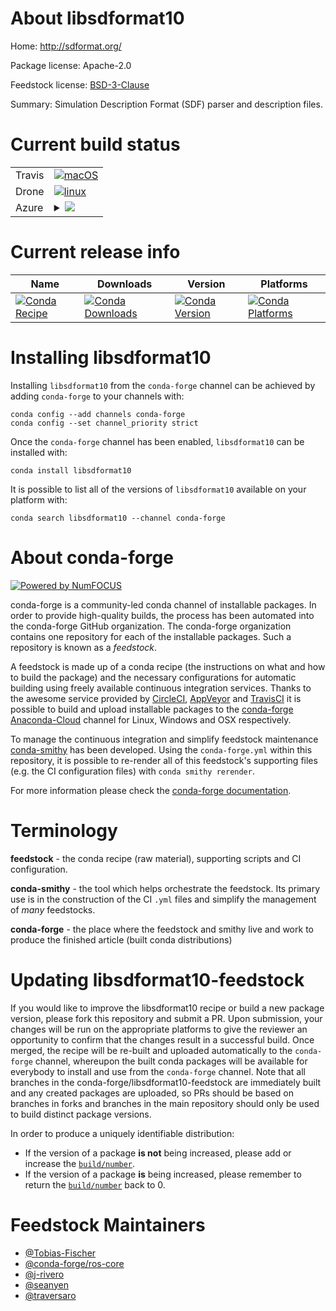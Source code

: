 About libsdformat10
===================

Home: http://sdformat.org/

Package license: Apache-2.0

Feedstock license: [BSD-3-Clause](https://github.com/conda-forge/libsdformat-feedstock/blob/master/LICENSE.txt)

Summary: Simulation Description Format (SDF) parser and description files.


Current build status
====================


<table><tr>
    <td>Travis</td>
    <td>
      <a href="https://travis-ci.com/conda-forge/libsdformat-feedstock">
        <img alt="macOS" src="https://img.shields.io/travis/com/conda-forge/libsdformat-feedstock/master.svg?label=macOS">
      </a>
    </td>
  </tr><tr>
    <td>Drone</td>
    <td>
      <a href="https://cloud.drone.io/conda-forge/libsdformat-feedstock">
        <img alt="linux" src="https://img.shields.io/drone/build/conda-forge/libsdformat-feedstock/master.svg?label=Linux">
      </a>
    </td>
  </tr>
    
  <tr>
    <td>Azure</td>
    <td>
      <details>
        <summary>
          <a href="https://dev.azure.com/conda-forge/feedstock-builds/_build/latest?definitionId=8273&branchName=master">
            <img src="https://dev.azure.com/conda-forge/feedstock-builds/_apis/build/status/libsdformat-feedstock?branchName=master">
          </a>
        </summary>
        <table>
          <thead><tr><th>Variant</th><th>Status</th></tr></thead>
          <tbody><tr>
              <td>linux_64_ruby2.5</td>
              <td>
                <a href="https://dev.azure.com/conda-forge/feedstock-builds/_build/latest?definitionId=8273&branchName=master">
                  <img src="https://dev.azure.com/conda-forge/feedstock-builds/_apis/build/status/libsdformat-feedstock?branchName=master&jobName=linux&configuration=linux_64_ruby2.5" alt="variant">
                </a>
              </td>
            </tr><tr>
              <td>linux_64_ruby2.6</td>
              <td>
                <a href="https://dev.azure.com/conda-forge/feedstock-builds/_build/latest?definitionId=8273&branchName=master">
                  <img src="https://dev.azure.com/conda-forge/feedstock-builds/_apis/build/status/libsdformat-feedstock?branchName=master&jobName=linux&configuration=linux_64_ruby2.6" alt="variant">
                </a>
              </td>
            </tr><tr>
              <td>linux_aarch64_ruby2.5</td>
              <td>
                <a href="https://dev.azure.com/conda-forge/feedstock-builds/_build/latest?definitionId=8273&branchName=master">
                  <img src="https://dev.azure.com/conda-forge/feedstock-builds/_apis/build/status/libsdformat-feedstock?branchName=master&jobName=linux&configuration=linux_aarch64_ruby2.5" alt="variant">
                </a>
              </td>
            </tr><tr>
              <td>linux_aarch64_ruby2.6</td>
              <td>
                <a href="https://dev.azure.com/conda-forge/feedstock-builds/_build/latest?definitionId=8273&branchName=master">
                  <img src="https://dev.azure.com/conda-forge/feedstock-builds/_apis/build/status/libsdformat-feedstock?branchName=master&jobName=linux&configuration=linux_aarch64_ruby2.6" alt="variant">
                </a>
              </td>
            </tr><tr>
              <td>linux_ppc64le_ruby2.5</td>
              <td>
                <a href="https://dev.azure.com/conda-forge/feedstock-builds/_build/latest?definitionId=8273&branchName=master">
                  <img src="https://dev.azure.com/conda-forge/feedstock-builds/_apis/build/status/libsdformat-feedstock?branchName=master&jobName=linux&configuration=linux_ppc64le_ruby2.5" alt="variant">
                </a>
              </td>
            </tr><tr>
              <td>linux_ppc64le_ruby2.6</td>
              <td>
                <a href="https://dev.azure.com/conda-forge/feedstock-builds/_build/latest?definitionId=8273&branchName=master">
                  <img src="https://dev.azure.com/conda-forge/feedstock-builds/_apis/build/status/libsdformat-feedstock?branchName=master&jobName=linux&configuration=linux_ppc64le_ruby2.6" alt="variant">
                </a>
              </td>
            </tr><tr>
              <td>osx_64_ruby2.5</td>
              <td>
                <a href="https://dev.azure.com/conda-forge/feedstock-builds/_build/latest?definitionId=8273&branchName=master">
                  <img src="https://dev.azure.com/conda-forge/feedstock-builds/_apis/build/status/libsdformat-feedstock?branchName=master&jobName=osx&configuration=osx_64_ruby2.5" alt="variant">
                </a>
              </td>
            </tr><tr>
              <td>osx_64_ruby2.6</td>
              <td>
                <a href="https://dev.azure.com/conda-forge/feedstock-builds/_build/latest?definitionId=8273&branchName=master">
                  <img src="https://dev.azure.com/conda-forge/feedstock-builds/_apis/build/status/libsdformat-feedstock?branchName=master&jobName=osx&configuration=osx_64_ruby2.6" alt="variant">
                </a>
              </td>
            </tr><tr>
              <td>osx_arm64_ruby2.5</td>
              <td>
                <a href="https://dev.azure.com/conda-forge/feedstock-builds/_build/latest?definitionId=8273&branchName=master">
                  <img src="https://dev.azure.com/conda-forge/feedstock-builds/_apis/build/status/libsdformat-feedstock?branchName=master&jobName=osx&configuration=osx_arm64_ruby2.5" alt="variant">
                </a>
              </td>
            </tr><tr>
              <td>osx_arm64_ruby2.6</td>
              <td>
                <a href="https://dev.azure.com/conda-forge/feedstock-builds/_build/latest?definitionId=8273&branchName=master">
                  <img src="https://dev.azure.com/conda-forge/feedstock-builds/_apis/build/status/libsdformat-feedstock?branchName=master&jobName=osx&configuration=osx_arm64_ruby2.6" alt="variant">
                </a>
              </td>
            </tr><tr>
              <td>win_64</td>
              <td>
                <a href="https://dev.azure.com/conda-forge/feedstock-builds/_build/latest?definitionId=8273&branchName=master">
                  <img src="https://dev.azure.com/conda-forge/feedstock-builds/_apis/build/status/libsdformat-feedstock?branchName=master&jobName=win&configuration=win_64_" alt="variant">
                </a>
              </td>
            </tr>
          </tbody>
        </table>
      </details>
    </td>
  </tr>
</table>

Current release info
====================

| Name | Downloads | Version | Platforms |
| --- | --- | --- | --- |
| [![Conda Recipe](https://img.shields.io/badge/recipe-libsdformat10-green.svg)](https://anaconda.org/conda-forge/libsdformat10) | [![Conda Downloads](https://img.shields.io/conda/dn/conda-forge/libsdformat10.svg)](https://anaconda.org/conda-forge/libsdformat10) | [![Conda Version](https://img.shields.io/conda/vn/conda-forge/libsdformat10.svg)](https://anaconda.org/conda-forge/libsdformat10) | [![Conda Platforms](https://img.shields.io/conda/pn/conda-forge/libsdformat10.svg)](https://anaconda.org/conda-forge/libsdformat10) |

Installing libsdformat10
========================

Installing `libsdformat10` from the `conda-forge` channel can be achieved by adding `conda-forge` to your channels with:

```
conda config --add channels conda-forge
conda config --set channel_priority strict
```

Once the `conda-forge` channel has been enabled, `libsdformat10` can be installed with:

```
conda install libsdformat10
```

It is possible to list all of the versions of `libsdformat10` available on your platform with:

```
conda search libsdformat10 --channel conda-forge
```


About conda-forge
=================

[![Powered by NumFOCUS](https://img.shields.io/badge/powered%20by-NumFOCUS-orange.svg?style=flat&colorA=E1523D&colorB=007D8A)](http://numfocus.org)

conda-forge is a community-led conda channel of installable packages.
In order to provide high-quality builds, the process has been automated into the
conda-forge GitHub organization. The conda-forge organization contains one repository
for each of the installable packages. Such a repository is known as a *feedstock*.

A feedstock is made up of a conda recipe (the instructions on what and how to build
the package) and the necessary configurations for automatic building using freely
available continuous integration services. Thanks to the awesome service provided by
[CircleCI](https://circleci.com/), [AppVeyor](https://www.appveyor.com/)
and [TravisCI](https://travis-ci.com/) it is possible to build and upload installable
packages to the [conda-forge](https://anaconda.org/conda-forge)
[Anaconda-Cloud](https://anaconda.org/) channel for Linux, Windows and OSX respectively.

To manage the continuous integration and simplify feedstock maintenance
[conda-smithy](https://github.com/conda-forge/conda-smithy) has been developed.
Using the ``conda-forge.yml`` within this repository, it is possible to re-render all of
this feedstock's supporting files (e.g. the CI configuration files) with ``conda smithy rerender``.

For more information please check the [conda-forge documentation](https://conda-forge.org/docs/).

Terminology
===========

**feedstock** - the conda recipe (raw material), supporting scripts and CI configuration.

**conda-smithy** - the tool which helps orchestrate the feedstock.
                   Its primary use is in the construction of the CI ``.yml`` files
                   and simplify the management of *many* feedstocks.

**conda-forge** - the place where the feedstock and smithy live and work to
                  produce the finished article (built conda distributions)


Updating libsdformat10-feedstock
================================

If you would like to improve the libsdformat10 recipe or build a new
package version, please fork this repository and submit a PR. Upon submission,
your changes will be run on the appropriate platforms to give the reviewer an
opportunity to confirm that the changes result in a successful build. Once
merged, the recipe will be re-built and uploaded automatically to the
`conda-forge` channel, whereupon the built conda packages will be available for
everybody to install and use from the `conda-forge` channel.
Note that all branches in the conda-forge/libsdformat10-feedstock are
immediately built and any created packages are uploaded, so PRs should be based
on branches in forks and branches in the main repository should only be used to
build distinct package versions.

In order to produce a uniquely identifiable distribution:
 * If the version of a package **is not** being increased, please add or increase
   the [``build/number``](https://docs.conda.io/projects/conda-build/en/latest/resources/define-metadata.html#build-number-and-string).
 * If the version of a package **is** being increased, please remember to return
   the [``build/number``](https://docs.conda.io/projects/conda-build/en/latest/resources/define-metadata.html#build-number-and-string)
   back to 0.

Feedstock Maintainers
=====================

* [@Tobias-Fischer](https://github.com/Tobias-Fischer/)
* [@conda-forge/ros-core](https://github.com/conda-forge/ros-core/)
* [@j-rivero](https://github.com/j-rivero/)
* [@seanyen](https://github.com/seanyen/)
* [@traversaro](https://github.com/traversaro/)


